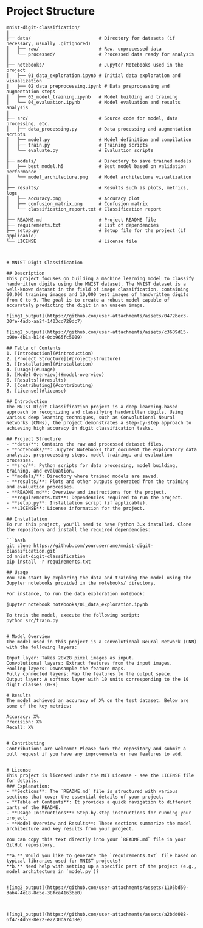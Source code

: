 # Project Structure

```plaintext
mnist-digit-classification/
│
├── data/                         # Directory for datasets (if necessary, usually .gitignored)
│   ├── raw/                      # Raw, unprocessed data
│   └── processed/                # Processed data ready for analysis
│
├── notebooks/                    # Jupyter Notebooks used in the project
│   ├── 01_data_exploration.ipynb # Initial data exploration and visualization
│   ├── 02_data_preprocessing.ipynb # Data preprocessing and augmentation steps
│   ├── 03_model_training.ipynb   # Model building and training
│   └── 04_evaluation.ipynb       # Model evaluation and results analysis
│
├── src/                          # Source code for model, data processing, etc.
│   ├── data_processing.py        # Data processing and augmentation scripts
│   ├── model.py                  # Model definition and compilation
│   ├── train.py                  # Training scripts
│   └── evaluate.py               # Evaluation scripts
│
├── models/                       # Directory to save trained models
│   ├── best_model.h5             # Best model based on validation performance
│   └── model_architecture.png    # Model architecture visualization
│
├── results/                      # Results such as plots, metrics, logs
│   ├── accuracy.png              # Accuracy plot
│   ├── confusion_matrix.png      # Confusion matrix
│   └── classification_report.txt # Classification report
│
├── README.md                     # Project README file
├── requirements.txt              # List of dependencies
├── setup.py                      # Setup file for the project (if applicable)
└── LICENSE                       # License file



# MNIST Digit Classification

## Description
This project focuses on building a machine learning model to classify handwritten digits using the MNIST dataset. The MNIST dataset is a well-known dataset in the field of image classification, containing 60,000 training images and 10,000 test images of handwritten digits from 0 to 9. The goal is to create a robust model capable of accurately predicting the digit in an unseen image.

![img1_output](https://github.com/user-attachments/assets/0472bec3-30fe-4adb-aa2f-1403cd729dc7)

![img2_output](https://github.com/user-attachments/assets/c3689d15-b90e-4b1a-b14d-0db965fc5009)

## Table of Contents
1. [Introduction](#introduction)
2. [Project Structure](#project-structure)
3. [Installation](#installation)
4. [Usage](#usage)
5. [Model Overview](#model-overview)
6. [Results](#results)
7. [Contributing](#contributing)
8. [License](#license)

## Introduction
The MNIST Digit Classification project is a deep learning-based approach to recognizing and classifying handwritten digits. Using various deep learning techniques, such as Convolutional Neural Networks (CNNs), the project demonstrates a step-by-step approach to achieving high accuracy in digit classification tasks.

## Project Structure
- **data/**: Contains the raw and processed dataset files.
- **notebooks/**: Jupyter Notebooks that document the exploratory data analysis, preprocessing steps, model training, and evaluation processes.
- **src/**: Python scripts for data processing, model building, training, and evaluation.
- **models/**: Directory where trained models are saved.
- **results/**: Plots and other outputs generated from the training and evaluation processes.
- **README.md**: Overview and instructions for the project.
- **requirements.txt**: Dependencies required to run the project.
- **setup.py**: Installation script (if applicable).
- **LICENSE**: License information for the project.

## Installation
To run this project, you'll need to have Python 3.x installed. Clone the repository and install the required dependencies:

```bash
git clone https://github.com/yourusername/mnist-digit-classification.git
cd mnist-digit-classification
pip install -r requirements.txt

## Usage
You can start by exploring the data and training the model using the Jupyter notebooks provided in the notebooks/ directory.

For instance, to run the data exploration notebook:

jupyter notebook notebooks/01_data_exploration.ipynb

To train the model, execute the following script:
python src/train.py


# Model Overview
The model used in this project is a Convolutional Neural Network (CNN) with the following layers:

Input layer: Takes 28x28 pixel images as input.
Convolutional layers: Extract features from the input images.
Pooling layers: Downsample the feature maps.
Fully connected layers: Map the features to the output space.
Output layer: A softmax layer with 10 units corresponding to the 10 digit classes (0-9)

# Results
The model achieved an accuracy of X% on the test dataset. Below are some of the key metrics:

Accuracy: X%
Precision: X%
Recall: X%


# Contributing
Contributions are welcome! Please fork the repository and submit a pull request if you have any improvements or new features to add.


# License
This project is licensed under the MIT License - see the LICENSE file for details.
### Explanation:
- **Sections**: The `README.md` file is structured with various sections that cover the essential details of your project.
- **Table of Contents**: It provides a quick navigation to different parts of the README.
- **Usage Instructions**: Step-by-step instructions for running your project.
- **Model Overview and Results**: These sections summarize the model architecture and key results from your project.

You can copy this text directly into your `README.md` file in your GitHub repository.

**a.** Would you like to generate the `requirements.txt` file based on typical libraries used for MNIST projects?  
**b.** Need help with setting up a specific part of the project (e.g., model architecture in `model.py`)?


![img2_output](https://github.com/user-attachments/assets/1105bd59-3ab4-4e18-8c5e-38fca41636e0)



![img1_output](https://github.com/user-attachments/assets/a2bdd088-6f47-4d59-8e22-e2230da7438e)






